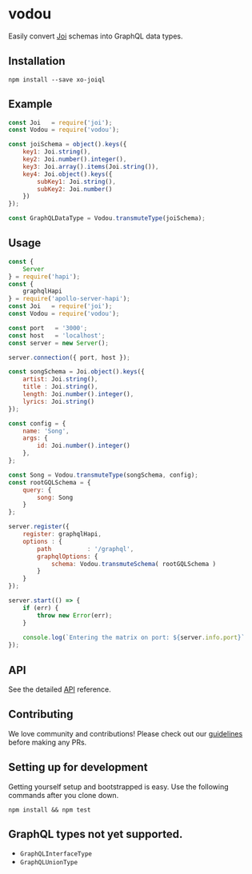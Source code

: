 # vodou
Easily convert [Joi](https://github.com/hapijs/joi/) schemas into GraphQL data types.

## Installation 
```Text
npm install --save xo-joiql
```

## Example
```js
const Joi   = require('joi');
const Vodou = require('vodou');

const joiSchema = object().keys({
    key1: Joi.string(),
    key2: Joi.number().integer(),
    key3: Joi.array().items(Joi.string()),
    key4: Joi.object().keys({
        subKey1: Joi.string(),
        subKey2: Joi.number()
    })
});

const GraphQLDataType = Vodou.transmuteType(joiSchema);
```

## Usage
```js
const {
    Server
} = require('hapi');
const {
    graphqlHapi 
} = require('apollo-server-hapi');
const Joi   = require('joi');
const Vodou = require('vodou');

const port   = '3000';
const host   = 'localhost';
const server = new Server();

server.connection({ port, host });

const songSchema = Joi.object().keys({
    artist: Joi.string(),
    title : Joi.string(),
    length: Joi.number().integer(),
    lyrics: Joi.string()
});

const config = {
    name: 'Song',
    args: {
        id: Joi.number().integer()
    },
};

const Song = Vodou.transmuteType(songSchema, config);
const rootGQLSchema = {
    query: {
        song: Song
    }
};

server.register({
    register: graphqlHapi,
    options : {
        path          : '/graphql',
        graphqlOptions: {
            schema: Vodou.transmuteSchema( rootGQLSchema )
        }
    }
});

server.start(() => {
    if (err) {
        throw new Error(err);
    }
    
    console.log(`Entering the matrix on port: ${server.info.port}`
});
```

## API
See the detailed [API](https://github.com/Samueljoli/xo-joiql/blob/master/API.md) reference.

## Contributing

We love community and contributions! Please check out our [guidelines](http://github.com/xogroup) before making any PRs.

## Setting up for development

Getting yourself setup and bootstrapped is easy.  Use the following commands after you clone down.

```
npm install && npm test
```

## GraphQL types not yet supported.

- `GraphQLInterfaceType`
- `GraphQLUnionType`

